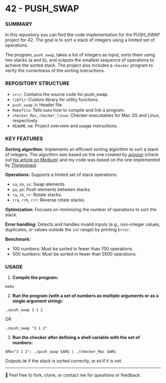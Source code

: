 # 42 - PUSH_SWAP

### SUMMARY
In this repository you can find the code implementation for the PUSH_SWAP project for 42. The goal is to sort a stack of integers using a limited set of operations. 

The program, `push_swap`, takes a list of integers as input, sorts them using two stacks (a and b), and outputs the smallest sequence of operations to achieve the sorted stack. The project also includes a `checker` program to verify the correctness of the sorting instructions.

### REPOSITORY STRUCTURE
- `src/`: Contains the source code for push_swap.
- `libft/`: Custom library for utility functions.
- `push_swap.h`: Header file.
- `Makefile`: Tells `make` how to compile and link a program.
- `checker_Mac`, `checker_linux`: Checker executables for Mac OS and Linux, respectively.
- `README.md`: Project overview and usage instructions.

### KEY FEATURES
**Sorting algorithm:** Implements an efficient sorting algorithm to sort a stack of integers. The algorithm was based on the one created by [ayogun](https://github.com/ayogun) (check out [his article on Medium](https://medium.com/@ayogun/push-swap-c1f5d2d41e97)) and my code was based on the one implemented by [Thuggonaut](https://github.com/Thuggonaut).

**Operations:** Supports a limited set of stack operations:
- `sa`, `sb`, `ss`: Swap elements.
- `pa`, `pb`: Push elements between stacks.
- `ra`, `rb`, `rr`: Rotate stacks.
- `rra`, `rrb`, `rrr`: Reverse rotate stacks.

**Optimization:** Focuses on minimizing the number of operations to sort the stack.

**Error handling:** Detects and handles invalid inputs (e.g., non-integer values, duplicates, or values outside the `int` range) by printing `Error`.

**Benchmark:**
- 100 numbers: Must be sorted in fewer than 700 operations.
- 500 numbers: Must be sorted in fewer than 5500 operations.

### USAGE
1. **Compile the program:**
```
make
```
2. **Run the program (with a set of numbers as multiple arguments or as a single argument string):**
```
./push_swap 3 1 2
```
OR
```
./push_swap "3 1 2"
```
3. **Run the checker after defining a shell variable with the set of numbers:**
```
ARG="3 1 2"; ./push_swap $ARG | ./checker_Mac $ARG
```
Outputs `OK` if the stack is sorted correctly, or `KO` if it is not.

----
🐸 Feel free to fork, clone, or contact me for questions or feedback. 
